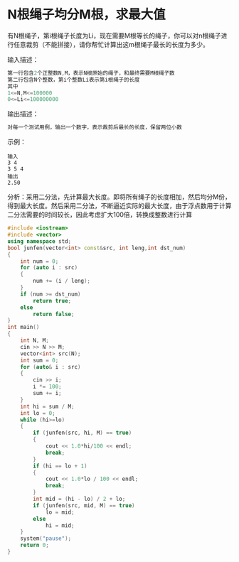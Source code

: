 # N根绳子均分M根，求最大值

有N根绳子，第i根绳子长度为Li，现在需要M根等长的绳子，你可以对n根绳子进行任意裁剪（不能拼接），请你帮忙计算出这m根绳子最长的长度为多少。

输入描述：

~~~c
第一行包含2个正整数N,M，表示N根原始的绳子，和最终需要M根绳子数
第二行包含N个整数，第i个整数Li表示第i根绳子的长度
其中
1<=N,M<=100000
0<=Li<=100000000
~~~

输出描述：

~~~c
对每一个测试用例，输出一个数字，表示裁剪后最长的长度，保留两位小数
~~~

示例：

~~~
输入
3 4
3 5 4
输出
2.50
~~~

分析：采用二分法，先计算最大长度。即将所有绳子的长度相加，然后均分M份，得到最大长度。然后采用二分法，不断逼近实际的最大长度，由于浮点数用于计算二分法需要的时间较长，因此考虑扩大100倍，转换成整数进行计算

~~~c++
#include <iostream>
#include <vector>
using namespace std;
bool junfen(vector<int> const&src, int leng,int dst_num)
{
	int num = 0;
	for (auto i : src)
	{
		num += (i / leng);
	}
	if (num >= dst_num)
		return true;
	else 
		return false;
}
int main()
{
	int N, M;
	cin >> N >> M;
	vector<int> src(N);
	int sum = 0;
	for (auto& i : src)
	{
		cin >> i;
		i *= 100;
		sum += i;
	}
	int hi = sum / M;
	int lo = 0;
	while (hi>=lo)
	{
		if (junfen(src, hi, M) == true)
		{
			cout << 1.0*hi/100 << endl;
			break;
		}
		if (hi == lo + 1)
		{
			cout << 1.0*lo / 100 << endl;
			break;
		}
		int mid = (hi - lo) / 2 + lo;
		if (junfen(src, mid, M) == true)
			lo = mid;
		else
			hi = mid;
	}
	system("pause");
    return 0;
}
~~~

